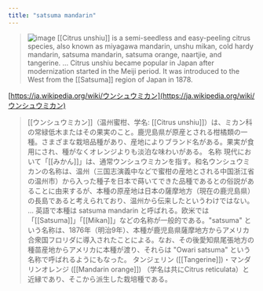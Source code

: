```yaml
---
title: "satsuma mandarin"
---
```


> ![image](https://gyazo.com/1490a1c3bf6ccb60150bad33856b4307/thumb/1000)
> [[Citrus unshiu]] is a semi-seedless and easy-peeling citrus species, also known as miyagawa mandarin, unshu mikan, cold hardy mandarin, satsuma mandarin, satsuma orange, naartjie, and tangerine.
>  ... Citrus unshiu became popular in Japan after modernization started in the Meiji period. It was introduced to the West from the [[Satsuma]] region of Japan in 1878.

[https://ja.wikipedia.org/wiki/ウンシュウミカン](https://ja.wikipedia.org/wiki/ウンシュウミカン)
> [[ウンシュウミカン]]（温州蜜柑、学名: [[Citrus unshiu]]）は、ミカン科の常緑低木またはその果実のこと。鹿児島県が原産とされる柑橘類の一種。さまざまな栽培品種があり、産地によりブランド名がある。果実が食用にされ、種がなくオレンジよりも淡泊な味わいがある。
>  名称
>  現代において「[[みかん]]」は、通常ウンシュウミカンを指す。和名ウンシュウミカンの名称は、温州（三国志演義中などで蜜柑の産地とされる中国浙江省の温州市）から入った種子を日本で蒔いてできた品種であるとの俗説があることに由来するが、本種の原産地は日本の薩摩地方（現在の鹿児島県）の長島であると考えられており、温州から伝来したというわけではない。
> ...
>  英語で本種は satsuma mandarin と呼ばれる。欧米では「[[Satsuma]]」「[[Mikan]]」などの名称が一般的である。"satsuma" という名称は、1876年（明治9年）、本種が鹿児島県薩摩地方からアメリカ合衆国フロリダに導入されたことによる。なお、その後愛知県尾張地方の種苗産地からアメリカに本種が渡り、それらは "Owari satsuma" という名称で呼ばれるようにもなった。
>  タンジェリン ([[Tangerine]])・マンダリンオレンジ ([[Mandarin orange]]) （学名は共にCitrus reticulata）と近縁であり、そこから派生した栽培種である。

